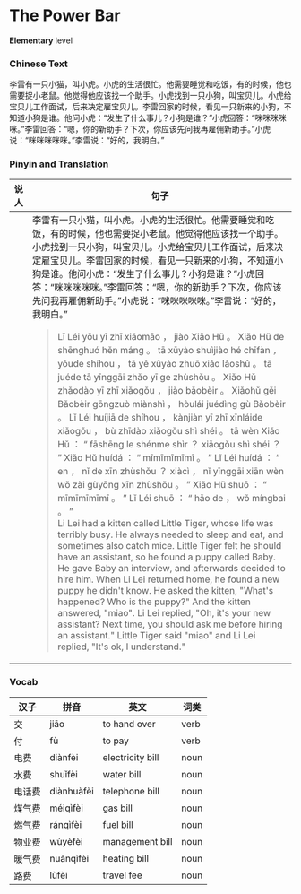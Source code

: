 # The Power Bar
**Elementary** level
### Chinese Text
李雷有一只小猫，叫小虎。小虎的生活很忙。他需要睡觉和吃饭，有的时候，他也需要捉小老鼠。他觉得他应该找一个助手。小虎找到一只小狗，叫宝贝儿。小虎给宝贝儿工作面试，后来决定雇宝贝儿。李雷回家的时候，看见一只新来的小狗，不知道小狗是谁。他问小虎：“发生了什么事儿？小狗是谁？”小虎回答：“咪咪咪咪咪。”李雷回答：“嗯，你的新助手？下次，你应该先问我再雇佣新助手。”小虎说：“咪咪咪咪咪。”李雷说：“好的，我明白。”

### Pinyin and Translation
|说人|句子|
|----|----|
||李雷有一只小猫，叫小虎。小虎的生活很忙。他需要睡觉和吃饭，有的时候，他也需要捉小老鼠。他觉得他应该找一个助手。小虎找到一只小狗，叫宝贝儿。小虎给宝贝儿工作面试，后来决定雇宝贝儿。李雷回家的时候，看见一只新来的小狗，不知道小狗是谁。他问小虎：“发生了什么事儿？小狗是谁？”小虎回答：“咪咪咪咪咪。”李雷回答：“嗯，你的新助手？下次，你应该先问我再雇佣新助手。”小虎说：“咪咪咪咪咪。”李雷说：“好的，我明白。”<blockquote>Lǐ Léi yǒu yī zhī xiǎomāo ， jiào Xiǎo Hǔ 。 Xiǎo Hǔ de shēnghuó hěn máng 。 tā xūyào shuìjiào hé chīfàn ， yǒude shíhou ， tā yě xūyào zhuō xiǎo lǎoshǔ 。 tā juéde tā yīnggāi zhǎo yī ge zhùshǒu 。 Xiǎo Hǔ zhǎodào yī zhī xiǎogǒu ， jiào bǎobèir 。 Xiǎohǔ gěi Bǎobèir gōngzuò miànshì ， hòulái juédìng gù Bǎobèir 。 Lǐ Léi huíjiā de shíhou ， kànjiàn yī zhī xīnláide xiǎogǒu ， bù zhīdào xiǎogǒu shì shéi 。 tā wèn Xiǎo Hǔ ： “ fāshēng le shénme shìr ？ xiǎogǒu shì shéi ？ ” Xiǎo Hǔ huídá ： “ mīmīmīmīmī 。 ” Lǐ Léi huídá ： “ en ， nǐ de xīn zhùshǒu ？ xiàcì ， nǐ yīnggāi xiān wèn wǒ zài gùyōng xīn zhùshǒu 。 ” Xiǎo Hǔ shuō ： “ mīmīmīmīmī 。 ” Lǐ Léi shuō ： “ hǎo de ， wǒ míngbai 。 ”<br />Li Lei had a kitten called Little Tiger, whose life was terribly busy. He always needed to sleep and eat, and sometimes also catch mice. Little Tiger felt he should have an assistant, so he found a puppy called Baby. He gave Baby an interview, and afterwards decided to hire him. When Li Lei returned home, he found a new puppy he didn't know. He asked the kitten, "What's happened? Who is the puppy?" And the kitten answered, "miao". Li Lei replied, "Oh, it's your new assistant? Next time, you should ask me before hiring an assistant." Little Tiger said "miao" and Li Lei replied, "It's ok, I understand."</blockquote>|
### Vocab
|汉子|拼音|英文|词类|
|----|----|----|----|
|交|jiāo|to hand over|verb|
|付|fù|to pay|verb|
|电费|diànfèi|electricity bill|noun|
|水费|shuǐfèi|water bill|noun|
|电话费|diànhuàfèi|telephone bill|noun|
|煤气费|méiqìfèi|gas bill|noun|
|燃气费|ránqìfèi|fuel bill|noun|
|物业费|wùyèfèi|management bill|noun|
|暖气费|nuǎnqìfèi|heating bill|noun|
|路费|lùfèi|travel fee|noun|